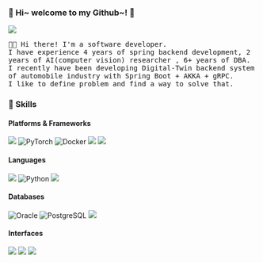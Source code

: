 ### :wave: Hi~ welcome to my Github~! :wave:
<p>
  <a href="mailto:iscowkite@gmail.com" target="_blank"><img src="https://img.shields.io/badge/iam%40juheejin.com-EA4335?style=flat-square&logo=Gmail&logoColor=white"/></a>
</p>

<p>
<h4"><samp> 
👋🏾  Hi there! I'm a software developer.<br/>
I have experience 4 years of spring backend development, 2 years of AI(computer vision) researcher , 6+ years of DBA.<br/>
I recently have been developing Digital-Twin backend system of automobile industry with Spring Boot + AKKA + gRPC.<br/>
I like to define problem and find a way to solve that. 
</samp></h4>
</p>



### 💪 Skills
#### Platforms & Frameworks
<p>
  <img src="https://img.shields.io/badge/Spring-6DB33F?style=flat-square&logo=spring&logoColor=white"/>
  <img alt="PyTorch" src ="https://img.shields.io/badge/PyTorch-EE4C2C.svg?&style=flat-square&logo=PyTorch&logoColor=white"/>
  <img alt="Docker" src ="https://img.shields.io/badge/Docker-2496ED.svg?&style=flat-square&logo=Docker&logoColor=white"/>
  <img src="https://img.shields.io/badge/Flutter-02569B?style=flat-square&logo=Flutter&logoColor=white"/>
  <img src="https://img.shields.io/badge/Unity-100000?style=flat-square&logo=unity&logoColor=white"/>
</p>

#### Languages
<p>
  <img src="https://img.shields.io/badge/Java-007396?style=flat-square&logo=CoffeeScript&logoColor=white"/>
  <img alt="Python" src ="https://img.shields.io/badge/Python-3776AB.svg?&style=flat-square&logo=Python&logoColor=white"/>
  <img src="https://img.shields.io/badge/TypeScript-3178C6?style=flat-square&logo=TypeScript&logoColor=white"/>
</p>

#### Databases
<p>
  <img alt="Oracle" src ="https://img.shields.io/badge/Oracle-F80000.svg?&style=flat-square&logo=Oracle&logoColor=white"/>
  <img alt="PostgreSQL" src ="https://img.shields.io/badge/PostgreSQL-4169E1.svg?&style=flat-square&logo=PostgreSQL&logoColor=white"/>
  <img src="https://img.shields.io/badge/MySQL-00000F?style=flat-square&logo=mysql&logoColor=white"/>
</p>

#### Interfaces
<p>
  <img src="https://img.shields.io/badge/RestAPI-FF4F8B?style=flat-square&logoColor=white"/> 
  <img src="https://img.shields.io/badge/gRPC-100000?style=flat-square&logoColor=white"/>
  <img src="https://img.shields.io/badge/WebSocket-D77310?style=flat-square&logoColor=white"/>
</p>


<!--
**show0000/show0000** is a ✨ _special_ ✨ repository because its `README.md` (this file) appears on your GitHub profile.

Here are some ideas to get you started:

- git🔭 I’m currently working on ...
- 🌱 I’m currently learning ...
- 👯 I’m looking to collaborate on ...
- 🤔 I’m looking for help with ...
- 💬 Ask me about ...
- 📫 How to reach me: ...
- 😄 Pronouns: ...
- ⚡ Fun fact: ...
-->
